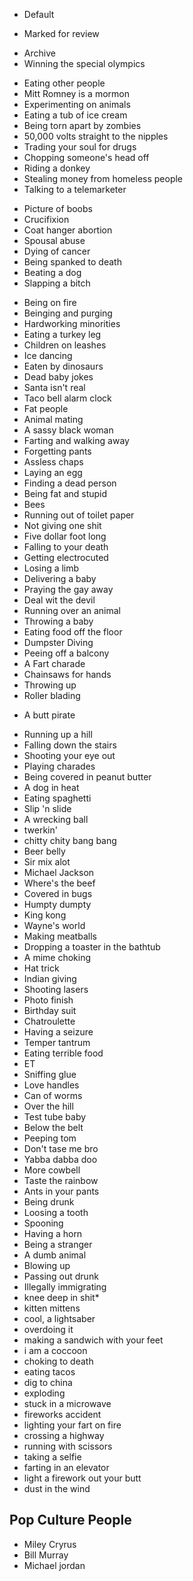 * Default
- Marked for review
+ Archive
+ Winning the special olympics

- Eating other people
- Mitt Romney is a mormon
- Experimenting on animals
- Eating a tub of ice cream
- Being torn apart by zombies
- 50,000 volts straight to the nipples
- Trading your soul for drugs
- Chopping someone's head off
- Riding a donkey
- Stealing money from homeless people
- Talking to a telemarketer

+ Picture of boobs
+ Crucifixion
+ Coat hanger abortion
+ Spousal abuse
+ Dying of cancer
+ Being spanked to death
+ Beating a dog
+ Slapping a bitch


* Being on fire
* Beinging and purging
* Hardworking minorities
* Eating a turkey leg
* Children on leashes
* Ice dancing
* Eaten by dinosaurs
* Dead baby jokes
* Santa isn't real
* Taco bell alarm clock
* Fat people
* Animal mating
* A sassy black woman
* Farting and walking away
* Forgetting pants
* Assless chaps
* Laying an egg
* Finding a dead person
* Being fat and stupid
* Bees
* Running out of toilet paper
* Not giving one shit
* Five dollar foot long
* Falling to your death
* Getting electrocuted
* Losing a limb
* Delivering a baby
* Praying the gay away
* Deal wit the devil
* Running over an animal
* Throwing a baby
* Eating food off the floor
* Dumpster Diving
* Peeing off a balcony
* A Fart charade
* Chainsaws for hands
* Throwing up
* Roller blading
+ A butt pirate
* Running up a hill
* Falling down the stairs
* Shooting your eye out
* Playing charades
* Being covered in peanut butter
* A dog in heat
* Eating spaghetti
* Slip 'n slide
* A wrecking ball
* twerkin'
* chitty chity bang bang
* Beer belly
* Sir mix alot
* Michael Jackson
* Where's the beef
* Covered in bugs
* Humpty dumpty
* King kong
* Wayne's world
* Making meatballs
* Dropping a toaster in the bathtub
* A mime choking
* Hat trick
* Indian giving
* Shooting lasers
* Photo finish
* Birthday suit
* Chatroulette
* Having a seizure
* Temper tantrum
* Eating terrible food
* ET
* Sniffing glue
* Love handles
* Can of worms
* Over the hill
* Test tube baby
* Below the belt
* Peeping tom
* Don't tase me bro
* Yabba dabba doo
* More cowbell
* Taste the rainbow
* Ants in your pants
* Being drunk
* Loosing a tooth
* Spooning
* Having a horn
* Being a stranger
* A dumb animal
* Blowing up
* Passing out drunk
* Illegally immigrating
* knee deep in shit* 
* kitten mittens
* cool, a lightsaber
* overdoing it
* making a sandwich with your feet
* i am a coccoon
* choking to death
* eating tacos
* dig to china
* exploding
* stuck in a microwave
* fireworks accident
* lighting your fart on fire
* crossing a highway
* running with scissors
* taking a selfie
* farting in an elevator
* light a firework out your butt
* dust in the wind



## Pop Culture People
* Miley Cryrus
* Bill Murray
* Michael jordan